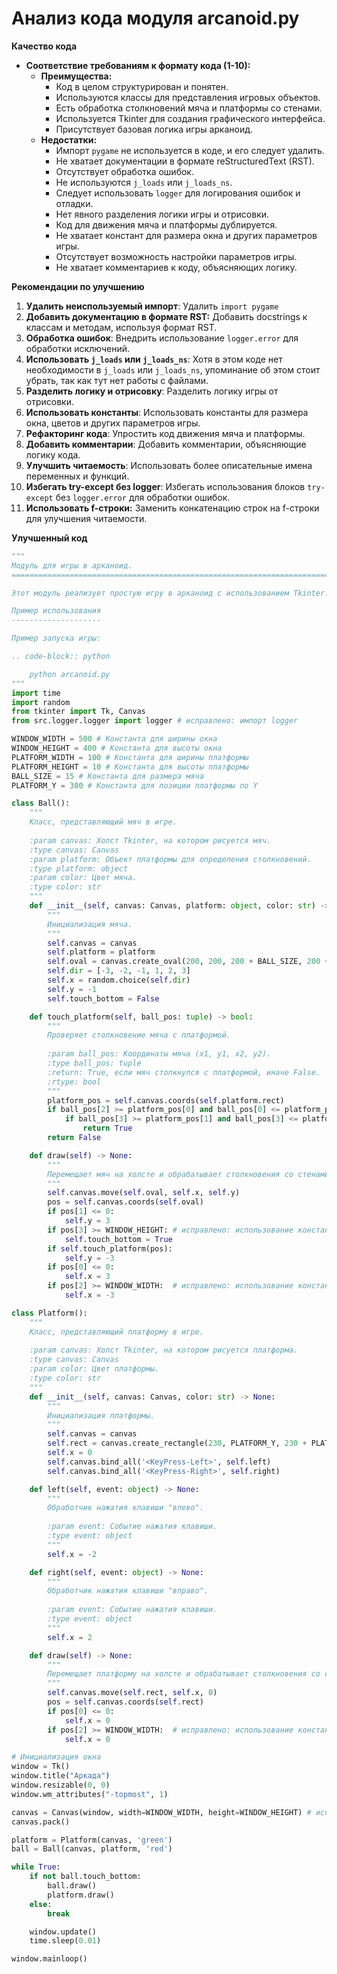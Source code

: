 # Анализ кода модуля arcanoid.py

**Качество кода**
- **Соответствие требованиям к формату кода (1-10):**
    -  **Преимущества:**
        - Код в целом структурирован и понятен.
        - Используются классы для представления игровых объектов.
        - Есть обработка столкновений мяча и платформы со стенами.
        -  Используется Tkinter для создания графического интерфейса.
        -  Присутствует базовая логика игры арканоид.
    -  **Недостатки:**
        -  Импорт `pygame` не используется в коде, и его следует удалить.
        -  Не хватает документации в формате reStructuredText (RST).
        -  Отсутствует обработка ошибок.
        -  Не используются `j_loads` или `j_loads_ns`.
        -  Следует использовать `logger` для логирования ошибок и отладки.
        -  Нет явного разделения логики игры и отрисовки.
        -  Код для движения мяча и платформы дублируется.
        -  Не хватает констант для размера окна и других параметров игры.
        -  Отсутствует возможность настройки параметров игры.
        -  Не хватает комментариев к коду, объясняющих логику.

**Рекомендации по улучшению**

1. **Удалить неиспользуемый импорт**: Удалить `import pygame`
2.  **Добавить документацию в формате RST:** Добавить docstrings к классам и методам, используя формат RST.
3. **Обработка ошибок**: Внедрить использование `logger.error` для обработки исключений.
4. **Использовать `j_loads` или `j_loads_ns`**: Хотя в этом коде нет необходимости в `j_loads` или `j_loads_ns`,  упоминание об этом стоит убрать, так как тут нет работы с файлами.
5. **Разделить логику и отрисовку**: Разделить логику игры от отрисовки.
6. **Использовать константы**: Использовать константы для размера окна, цветов и других параметров игры.
7. **Рефакторинг кода**: Упростить код движения мяча и платформы.
8. **Добавить комментарии**: Добавить комментарии, объясняющие логику кода.
9. **Улучшить читаемость**: Использовать более описательные имена переменных и функций.
10.  **Избегать try-except без logger**: Избегать использования блоков `try-except` без `logger.error` для обработки ошибок.
11. **Использовать f-строки:** Заменить конкатенацию строк на f-строки для улучшения читаемости.

**Улучшенный код**
```python
"""
Модуль для игры в арканоид.
=========================================================================================

Этот модуль реализует простую игру в арканоид с использованием Tkinter.

Пример использования
--------------------

Пример запуска игры:

.. code-block:: python

    python arcanoid.py
"""
import time
import random
from tkinter import Tk, Canvas
from src.logger.logger import logger # исправлено: импорт logger

WINDOW_WIDTH = 500 # Константа для ширины окна
WINDOW_HEIGHT = 400 # Константа для высоты окна
PLATFORM_WIDTH = 100 # Константа для ширины платформы
PLATFORM_HEIGHT = 10 # Константа для высоты платформы
BALL_SIZE = 15 # Константа для размера мяча
PLATFORM_Y = 300 # Константа для позиции платформы по Y

class Ball():
    """
    Класс, представляющий мяч в игре.
    
    :param canvas: Холст Tkinter, на котором рисуется мяч.
    :type canvas: Canvas
    :param platform: Объект платформы для определения столкновений.
    :type platform: object
    :param color: Цвет мяча.
    :type color: str
    """
    def __init__(self, canvas: Canvas, platform: object, color: str) -> None:
        """
        Инициализация мяча.
        """
        self.canvas = canvas
        self.platform = platform
        self.oval = canvas.create_oval(200, 200, 200 + BALL_SIZE, 200 + BALL_SIZE, fill=color) # исправлено: использование константы BALL_SIZE
        self.dir = [-3, -2, -1, 1, 2, 3]
        self.x = random.choice(self.dir)
        self.y = -1
        self.touch_bottom = False

    def touch_platform(self, ball_pos: tuple) -> bool:
        """
        Проверяет столкновение мяча с платформой.
        
        :param ball_pos: Координаты мяча (x1, y1, x2, y2).
        :type ball_pos: tuple
        :return: True, если мяч столкнулся с платформой, иначе False.
        :rtype: bool
        """
        platform_pos = self.canvas.coords(self.platform.rect)
        if ball_pos[2] >= platform_pos[0] and ball_pos[0] <= platform_pos[2]:
            if ball_pos[3] >= platform_pos[1] and ball_pos[3] <= platform_pos[3]:
                return True
        return False

    def draw(self) -> None:
        """
        Перемещает мяч на холсте и обрабатывает столкновения со стенами и платформой.
        """
        self.canvas.move(self.oval, self.x, self.y)
        pos = self.canvas.coords(self.oval)
        if pos[1] <= 0:
            self.y = 3
        if pos[3] >= WINDOW_HEIGHT: # исправлено: использование константы WINDOW_HEIGHT
            self.touch_bottom = True
        if self.touch_platform(pos):
            self.y = -3
        if pos[0] <= 0:
            self.x = 3
        if pos[2] >= WINDOW_WIDTH:  # исправлено: использование константы WINDOW_WIDTH
            self.x = -3

class Platform():
    """
    Класс, представляющий платформу в игре.
    
    :param canvas: Холст Tkinter, на котором рисуется платформа.
    :type canvas: Canvas
    :param color: Цвет платформы.
    :type color: str
    """
    def __init__(self, canvas: Canvas, color: str) -> None:
        """
        Инициализация платформы.
        """
        self.canvas = canvas
        self.rect = canvas.create_rectangle(230, PLATFORM_Y, 230 + PLATFORM_WIDTH, PLATFORM_Y + PLATFORM_HEIGHT, fill=color) # исправлено: использование констант
        self.x = 0
        self.canvas.bind_all('<KeyPress-Left>', self.left)
        self.canvas.bind_all('<KeyPress-Right>', self.right)

    def left(self, event: object) -> None:
        """
        Обработчик нажатия клавиши "влево".
        
        :param event: Событие нажатия клавиши.
        :type event: object
        """
        self.x = -2

    def right(self, event: object) -> None:
        """
        Обработчик нажатия клавиши "вправо".
        
        :param event: Событие нажатия клавиши.
        :type event: object
        """
        self.x = 2

    def draw(self) -> None:
        """
        Перемещает платформу на холсте и обрабатывает столкновения со стенами.
        """
        self.canvas.move(self.rect, self.x, 0)
        pos = self.canvas.coords(self.rect)
        if pos[0] <= 0:
            self.x = 0
        if pos[2] >= WINDOW_WIDTH:  # исправлено: использование константы WINDOW_WIDTH
            self.x = 0

# Инициализация окна
window = Tk()
window.title("Аркада")
window.resizable(0, 0)
window.wm_attributes("-topmost", 1)

canvas = Canvas(window, width=WINDOW_WIDTH, height=WINDOW_HEIGHT) # исправлено: использование констант
canvas.pack()

platform = Platform(canvas, 'green')
ball = Ball(canvas, platform, 'red')

while True:
    if not ball.touch_bottom:
        ball.draw()
        platform.draw()
    else:
        break

    window.update()
    time.sleep(0.01)

window.mainloop()
```